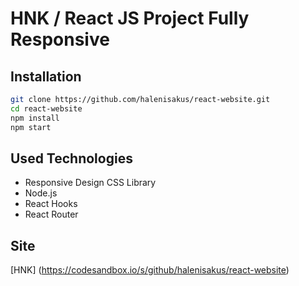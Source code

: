 # HNK / React JS Project Fully Responsive

## Installation

```bash
git clone https://github.com/halenisakus/react-website.git
cd react-website
npm install
npm start
```

## Used Technologies

- Responsive Design CSS Library <br/>
- Node.js <br/>
- React Hooks <br/>
- React Router <br/>

## Site

[HNK] (https://codesandbox.io/s/github/halenisakus/react-website)
